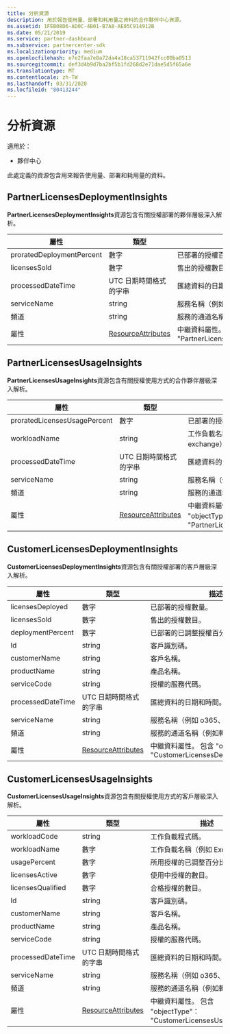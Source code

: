 ```yaml
---
title: 分析資源
description: 用於報告使用量、部署和耗用量之資料的合作夥伴中心資源。
ms.assetid: 1FEB08D6-AD0C-4B01-B7A8-AE05C914912B
ms.date: 05/21/2019
ms.service: partner-dashboard
ms.subservice: partnercenter-sdk
ms.localizationpriority: medium
ms.openlocfilehash: e7e2faa7e8a72da4a18ca53711942fcc00ba0513
ms.sourcegitcommit: def3d4b9d7ba2bf5b1fd268d2e71dae5d5f65a6e
ms.translationtype: MT
ms.contentlocale: zh-TW
ms.lasthandoff: 03/31/2020
ms.locfileid: "80413244"
---
```

# <a name="analytics-resources"></a>分析資源

適用於：

- 夥伴中心

此處定義的資源包含用來報告使用量、部署和耗用量的資料。

## <a name="partnerlicensesdeploymentinsights"></a>PartnerLicensesDeploymentInsights

**PartnerLicensesDeploymentInsights**資源包含有關授權部署的夥伴層級深入解析。

| 屬性                  | 類型                                                           | 描述                                                                         |
|---------------------------|----------------------------------------------------------------|-------------------------------------------------------------------------------------|
| proratedDeploymentPercent | 數字                                                         | 已部署的授權百分比。                                                |
| licensesSold              | 數字                                                         | 售出的授權數目。                                                        |
| processedDateTime         | UTC 日期時間格式的字串                                 | 匯總資料的日期和時間。                                     |
| serviceName               | string                                                         | 服務名稱（例如 o365、crm）。                                                  |
| 頻道                   | string                                                         | 服務的通道名稱（例如轉銷商）。                                    |
| 屬性                | [ResourceAttributes](utility-resources.md#resourceattributes) | 中繼資料屬性。 包含 "objectType"： "PartnerLicensesDeploymentInsights" |

## <a name="partnerlicensesusageinsights"></a>PartnerLicensesUsageInsights

**PartnerLicensesUsageInsights**資源包含有關授權使用方式的合作夥伴層級深入解析。

| 屬性                     | 類型                                                           | 描述                                                                    |
|------------------------------|----------------------------------------------------------------|--------------------------------------------------------------------------------|
| proratedLicensesUsagePercent | 數字                                                         | 已部署的授權百分比。                                           |
| workloadName                 | string                                                         | 工作負載名稱（例如 exchange）。                                             |
| processedDateTime            | UTC 日期時間格式的字串                                 | 匯總資料的日期和時間。                                |
| serviceName                  | string                                                         | 服務名稱（例如 o365、crm）。                                             |
| 頻道                      | string                                                         | 服務的通道名稱（例如轉銷商）。                               |
| 屬性                   | [ResourceAttributes](utility-resources.md#resourceattributes) | 中繼資料屬性。 包含 "objectType"： "PartnerLicensesUsageInsights" |

## <a name="customerlicensesdeploymentinsights"></a>CustomerLicensesDeploymentInsights

**CustomerLicensesDeploymentInsights**資源包含有關授權部署的客戶層級深入解析。

| 屬性          | 類型                                                           | 描述                                                                          |
|-------------------|----------------------------------------------------------------|--------------------------------------------------------------------------------------|
| licensesDeployed  | 數字                                                         | 已部署的授權數量。                                                     |
| licensesSold      | 數字                                                         | 售出的授權數目。                                                         |
| deploymentPercent | 數字                                                         | 已部署的已調整授權百分比。                                        |
| Id        | string                                                         | 客戶識別碼。                                                             |
| customerName      | string                                                         | 客戶名稱。                                                                   |
| productName       | string                                                         | 產品名稱。                                                                    |
| serviceCode       | string                                                         | 授權的服務代碼。                                                     |
| processedDateTime | UTC 日期時間格式的字串                                 | 匯總資料的日期和時間。                                      |
| serviceName       | string                                                         | 服務名稱（例如 o365、crm）。                                                   |
| 頻道           | string                                                         | 服務的通道名稱（例如轉銷商）。                                     |
| 屬性        | [ResourceAttributes](utility-resources.md#resourceattributes) | 中繼資料屬性。 包含 "objectType"： "CustomerLicensesDeploymentInsights" |

## <a name="customerlicensesusageinsights"></a>CustomerLicensesUsageInsights

**CustomerLicensesUsageInsights**資源包含有關授權使用方式的客戶層級深入解析。

| 屬性          | 類型                                                           | 描述                                                                     |
|-------------------|----------------------------------------------------------------|---------------------------------------------------------------------------------|
| workloadCode      | string                                                         | 工作負載程式碼。                                                              |
| workloadName      | 數字                                                         | 工作負載名稱（例如 Exchange）。                                              |
| usagePercent      | 數字                                                         | 所用授權的已調整百分比。                                       |
| licensesActive    | 數字                                                         | 使用中授權的數目。                                                  |
| licensesQualified | 數字                                                         | 合格授權的數目。                                               |
| Id        | string                                                         | 客戶識別碼。                                                        |
| customerName      | string                                                         | 客戶名稱。                                                              |
| productName       | string                                                         | 產品名稱。                                                               |
| serviceCode       | string                                                         | 授權的服務代碼。                                                |
| processedDateTime | UTC 日期時間格式的字串                                 | 匯總資料的日期和時間。                                 |
| serviceName       | string                                                         | 服務名稱（例如 o365、crm）。                                              |
| 頻道           | string                                                         | 服務的通道名稱（例如轉銷商）。                                |
| 屬性        | [ResourceAttributes](utility-resources.md#resourceattributes) | 中繼資料屬性。 包含 "objectType"： "CustomerLicensesUsageInsights" |